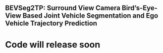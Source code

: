 ## BEVSeg2TP: Surround View Camera Bird’s-Eye-View Based Joint Vehicle Segmentation and Ego Vehicle Trajectory Prediction

# Code will release soon 

